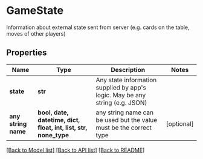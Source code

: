 # GameState

Information about external state sent from server (e.g. cards on the table, moves of other players)

## Properties
Name | Type | Description | Notes
------------ | ------------- | ------------- | -------------
**state** | **str** | Any state information supplied by app&#39;s logic. May be any string (e.g. JSON) | 
**any string name** | **bool, date, datetime, dict, float, int, list, str, none_type** | any string name can be used but the value must be the correct type | [optional]

[[Back to Model list]](../README.md#documentation-for-models) [[Back to API list]](../README.md#documentation-for-api-endpoints) [[Back to README]](../README.md)


